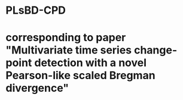 # PLsBD-CPD
# corresponding to paper "Multivariate time series change-point detection with a novel Pearson-like scaled Bregman divergence"
